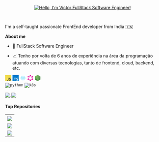 <p align="center"><a href="https://victorocvh.github.io"><img width="80%" alt="Hello, I'm Victor FullStack Software Engineer!" src="https://i.imgur.com/hwWB7ts_d.webp?maxwidth=760&fidelity=grand" /></a></p>

<br />

I'm a self-taught passionate FrontEnd developer from India 🇮🇳

**About me**

- 💼 FullStack Software Engineer

- 📈 Tenho por volta de 6 anos de experiência na área da programação atuando com diversas tecnologias, tanto de frontend, cloud, backend, etc.



<code><img height="20" alt="javascript" src="https://raw.githubusercontent.com/github/explore/80688e429a7d4ef2fca1e82350fe8e3517d3494d/topics/javascript/javascript.png"></code>
<code><img height="20" alt="typescript" src="https://raw.githubusercontent.com/github/explore/80688e429a7d4ef2fca1e82350fe8e3517d3494d/topics/typescript/typescript.png"></code>
<code><img height="20" alt="react" src="https://raw.githubusercontent.com/github/explore/80688e429a7d4ef2fca1e82350fe8e3517d3494d/topics/react/react.png"></code>
<code><img height="20" alt="graphql" src="https://raw.githubusercontent.com/github/explore/5c058a388828bb5fde0bcafd4bc867b5bb3f26f3/topics/graphql/graphql.png"></code>
<code><img height="20" alt="nodejs" src="https://raw.githubusercontent.com/github/explore/80688e429a7d4ef2fca1e82350fe8e3517d3494d/topics/nodejs/nodejs.png"></code>    
<code><img height="20" alt="python" src="https://raw.githubusercontent.com/jmnote/z-icons/master/svg/python.svg"></code>
<code><img height="20" alt="k8s" src="https://raw.githubusercontent.com/jmnote/z-icons/master/svg/kubernetes.svg"></code>


<a href="https://github.com/victorocvh/">
  <img height=200 align="center" src="https://github-readme-stats.vercel.app/api?username=victorocvh&show_icons=true&theme=blue-green" />
</a>
<a href="https://github.com/victorocvh/">
  <img height=200 align="center" src="https://github-readme-stats.vercel.app/api/top-langs?username=victorocvh&layout=compact&langs_count=8&theme=blue-green" />
</a>

#### Top Repositories


<table>
  <tr><td>
    <a href="https://github.com/victorocvh/django-lab">
    <img align="center" src="https://github-readme-stats.vercel.app/api/pin/?username=victorocvh&repo=django-lab&theme=blue-green" />
  </a>
  </td></tr>

  <tr>
    <td>
   <a href="https://github.com/victorocvh/daemonset-app">
    <img align="center" src="https://github-readme-stats.vercel.app/api/pin/?username=victorocvh&repo=daemonset-app&theme=blue-green" />
  </a>     
    </td>
  </tr>

  <tr>
    <td>
        <a href="https://github.com/victorocvh/rabbitmq-lab">
    <img align="center" src="https://github-readme-stats.vercel.app/api/pin/?username=victorocvh&repo=rabbitmq-lab&theme=blue-green" />
  </a>
    </td>
  </tr>


</table>


<br />
<br />
